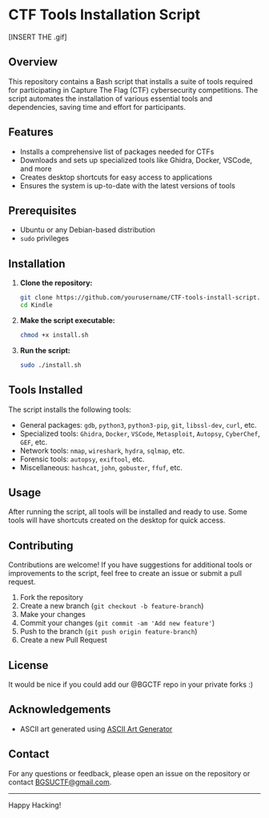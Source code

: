 # CTF Tools Installation Script

[INSERT THE .gif]
## Overview

This repository contains a Bash script that installs a suite of tools required for participating in Capture The Flag (CTF) cybersecurity competitions. The script automates the installation of various essential tools and dependencies, saving time and effort for participants.

## Features

- Installs a comprehensive list of packages needed for CTFs
- Downloads and sets up specialized tools like Ghidra, Docker, VSCode, and more
- Creates desktop shortcuts for easy access to applications
- Ensures the system is up-to-date with the latest versions of tools

## Prerequisites

- Ubuntu or any Debian-based distribution
- `sudo` privileges

## Installation

1. **Clone the repository:**
    ```sh
    git clone https://github.com/yourusername/CTF-tools-install-script.git
    cd Kindle
    ```

2. **Make the script executable:**
    ```sh
    chmod +x install.sh
    ```

3. **Run the script:**
    ```sh
    sudo ./install.sh
    ```

## Tools Installed

The script installs the following tools:

- General packages: `gdb`, `python3`, `python3-pip`, `git`, `libssl-dev`, `curl`, etc.
- Specialized tools: `Ghidra`, `Docker`, `VSCode`, `Metasploit`, `Autopsy`, `CyberChef`, `GEF`, etc.
- Network tools: `nmap`, `wireshark`, `hydra`, `sqlmap`, etc.
- Forensic tools: `autopsy`, `exiftool`, etc.
- Miscellaneous: `hashcat`, `john`, `gobuster`, `ffuf`, etc.

## Usage

After running the script, all tools will be installed and ready to use. Some tools will have shortcuts created on the desktop for quick access.

## Contributing

Contributions are welcome! If you have suggestions for additional tools or improvements to the script, feel free to create an issue or submit a pull request.

1. Fork the repository
2. Create a new branch (`git checkout -b feature-branch`)
3. Make your changes
4. Commit your changes (`git commit -am 'Add new feature'`)
5. Push to the branch (`git push origin feature-branch`)
6. Create a new Pull Request

## License

It would be nice if you could add our @BGCTF repo in your private forks :)

## Acknowledgements

- ASCII art generated using [ASCII Art Generator](https://www.ascii-art.de/)

## Contact

For any questions or feedback, please open an issue on the repository or contact [BGSUCTF@gmail.com](mailto:BGSUCTF@gmail.com).

---

Happy Hacking!
